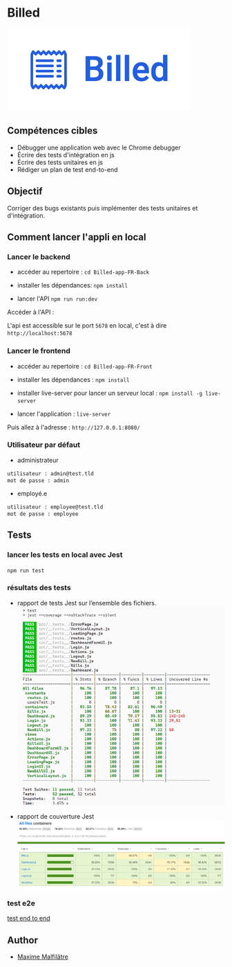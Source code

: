 # Billed
![Logo](https://github.com/maxew33/OC-P9-Billed/blob/main/logo.png)

## Compétences cibles

- Débugger une application web avec le Chrome debugger
- Écrire des tests d'intégration en js
- Écrire des tests unitaires en js
- Rédiger un plan de test end-to-end

## Objectif

Corriger des bugs existants puis implémenter des tests unitaires et d'intégration.

## Comment lancer l'appli en local

### Lancer le backend

- accéder au repertoire :
`cd Billed-app-FR-Back`

- installer les dépendances:
`npm install`

- lancer l'API
`npm run run:dev`

Accéder à l'API :

L'api est accessible sur le port `5678` en local, c'est à dire `http://localhost:5678`

### Lancer le frontend

- accéder au repertoire :
`cd Billed-app-FR-Front`

- installer les dépendances :
`npm install`

- installer live-server pour lancer un serveur local :
`npm install -g live-server`

- lancer l'application :
`live-server`

Puis allez à l'adresse : `http://127.0.0.1:8080/`

### Utilisateur par défaut

- administrateur
```
utilisateur : admin@test.tld 
mot de passe : admin
```

- employé.e
```
utilisateur : employee@test.tld
mot de passe : employee
```

## Tests

### lancer les tests en local avec Jest
`npm run test`

### résultats des tests

- rapport de tests Jest sur l’ensemble des fichiers.
![rapport de tests](https://github.com/maxew33/OC-P9-Billed/blob/main/OC-P9-Billed-tests.png)

- rapport de couverture Jest
![rapport de couverture](https://github.com/maxew33/OC-P9-Billed/blob/main/OC-P9-Billed-rapport-couv.png)

### test e2e
[test end to end](https://github.com/maxew33/OC-P9-Billed/blob/main/OC-P9-Billed-test-e2e.pdf)

## Author
- [Maxime Malfilâtre](https://www.github.com/maxew33)

